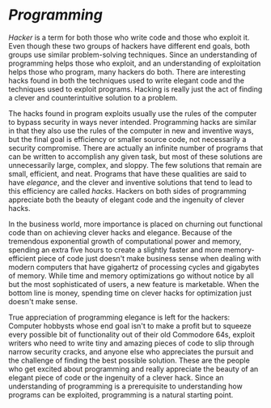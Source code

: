 # *__Programming__*

_Hacker_ is a term for both those who write code and those who exploit it. Even though these two groups of hackers have different end goals, both groups use similar problem-solving techniques. Since an understanding of programming helps those who exploit, and an understanding of exploitation helps those who program, many hackers do both. There are interesting hacks found in both the techniques used to write elegant code and the techniques used to exploit programs. Hacking is really just the act of finding a clever and counterintuitive solution to a problem.

The hacks found in program exploits usually use the rules of the computer to bypass security in ways never intended. Programming hacks are similar in that they also use the rules of the computer in new and inventive ways, but the final goal is efficiency or smaller source code, not necessarily a security compromise. There are actually an infinite number of programs that can be written to accomplish any given task, but most of these solutions are unnecessarily large, complex, and sloppy. The few solutions that remain are small, efficient, and neat. Programs that have these qualities are said to have _elegance_, and the clever and inventive solutions that tend to lead to this efficiency are called _hacks_. Hackers on both sides of programming appreciate both the beauty of elegant code and the ingenuity of clever hacks.

In the business world, more importance is placed on churning out functional code than on achieving clever hacks and elegance. Because of the tremendous exponential growth of computational power and memory, spending an extra five hours to create a slightly faster and more memory-efficient piece of code just doesn't make business sense when dealing with modern computers that have gigahertz of processing cycles and gigabytes of memory. While time and memory optimizations go without notice by all but the most sophisticated of users, a new feature is marketable. When the bottom line is money, spending time on clever hacks for optimization just doesn't make sense.

True appreciation of programming elegance is left for the hackers: Computer hobbysts whose end goal isn't to make a profit but to squeeze every possible bit of functionality out of their old Commodore 64s, exploit writers who need to write tiny and amazing pieces of code to slip through narrow security cracks, and anyone else who appreciates the pursuit and the challenge of finding the best possible solution. These are the people who get excited about programming and really appreciate the beauty of an elegant piece of code or the ingenuity of a clever hack. Since an understanding of programming is a prerequisite to understanding how programs can be exploited, programming is a natural starting point.